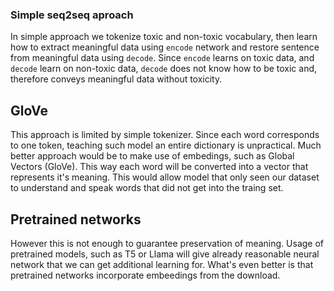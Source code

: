 ### Simple seq2seq aproach
In simple approach we tokenize toxic and non-toxic vocabulary, then learn how to extract meaningful data using `encode` network and restore sentence from meaningful data using `decode`. Since `encode` learns on toxic data, and `decode` learn on non-toxic data, `decode` does not know how to be toxic and, therefore conveys meaningful data without toxicity.

## GloVe
This approach is limited by simple tokenizer. Since each word corresponds to one token, teaching such model an entire dictionary is unpractical. Much better approach would be to make use of embedings, such as Global Vectors (GloVe). This way each word will be converted into a vector that represents it's meaning. This would allow model that only seen our dataset to understand and speak words that did not get into the traing set. 

## Pretrained networks
However this is not enough to guarantee preservation of meaning. Usage of pretrained models, such as T5 or Llama will give already reasonable neural network that we can get additional learning for. What's even better is that pretrained networks incorporate embeedings from the download.